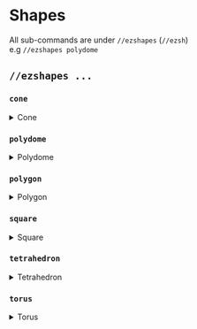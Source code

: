 # Shapes

All sub-commands are under `//ezshapes`  (`//ezsh`) \
e.g `//ezshapes polydome`

## `//ezshapes ...`

### `cone`

<details>

<summary>Cone</summary>

**`//ezsh cone <pattern> <radii> <height> [rotation] [-dhos]`**

* **Pattern**: Specifies the block pattern.
* **Radii**: Defines the radii of the cone. The first value is for the North/South direction, and the second is for East/West. These directions can change if the cone is rotated.
* **Height**: Sets the height of the cone.
* **Rotation** (Default: 0): Determines the angle of rotation about the y-axis, in degrees. This can be aligned with the player's aiming direction if the `-o` switch is used.
* **-d**: When activated, generates the cone with the pointy side facing downwards.
* **-h**: Makes a hollow shape.
* **-o**: When used, the player's aim direction is considered for the cone's rotation.
* **-s**: When used, the players selection will be moved to roughly cover the shape

</details>

### `polydome`

<details>

<summary>Polydome</summary>

**`//ezsh polydome <pattern> <sides> <radius> <height> [-vs]`**

* **Pattern**: Specifies the block pattern.&#x20;
* **Sides**: Defines the number of sides for the polydome.&#x20;
* **Radius**: Sets the radius of the polydome.&#x20;
* **Height** (Default: 1): Determines the height of the dome.&#x20;
* **-v**: Specifies a vertex pattern, altering the appearance at the vertices of the polydome.
* **-s**: When used, the players selection will be moved to roughly cover the shape

</details>

### `polygon`

<details>

<summary>Polygon</summary>

**`//ezsh polygon <pattern> <sides> <radius> <height> [direction] [-s]`** 

* **Pattern**: Specifies the block pattern.&#x20;
* **Sides**: Defines the number of sides for the polygon.&#x20;
* **Radius**: Sets the radius of the polygon.&#x20;
* **Height** (Default: 1): Determines the height of the polygon.&#x20;
* **Direction** (Default: Player AIM): Specifies the direction of placement, which can include diagonals.
* **-s**: When used, the players selection will be moved to roughly cover the shape

</details>

### `square`

<details>

<summary>Square</summary>

**`//ezsh square <pattern> <radius> <height> [-fws]`**

* **Pattern**: Specifies the block pattern.&#x20;
* **Radius**: Sets the radius of the square.&#x20;
* **Height** (Default: 1): Determines the height of the square.&#x20;
* **-f**: When activated, only the faces of the square are generated.&#x20;
* **-w**: When used, only the walls of the square are generated.
* **-s**: When used, the players selection will be moved to roughly cover the shape

</details>

### `tetrahedron`

<details>

<summary>Tetrahedron</summary>

**`//ezsh tetrahedron <pattern> <radius> [rotation] [-hos]`**

* **Pattern**: Specifies the block pattern.&#x20;
* **Radius**: Sets the size of the Tetrahedron.&#x20;
* **Rotation** (Default: 0): Determines the angle of rotation about the y-axis, in degrees. This can be aligned with the player's aiming direction if the -o switch is used.
* **-h**: Makes a hollow shape.&#x20;
* **-o**: When used, the player's aim direction is considered for the Tetrahedron's rotation.
* **-s**: When used, the players selection will be moved to roughly cover the shape

</details>

### `torus`

<details>

<summary>Torus</summary>

**`//ezsh torus <pattern> <major_radius> <minor_radius> <cross_section> [-hos]`**

* **Pattern**: Specifies the block pattern.
* **Major Radius**: Sets the major radius of the torus.
* **Minor Radius**: Sets the minor radius of the torus.
* **Cross Section**: Determines the cross section shape of the torus:
  * `CIRCLE`
  * `DIAMOND`
  * `ROUNDED_SQUARE`
  * `SQUARE`

* **-h**: Makes a hollow shape.
* **-o**: When used, the rotation of the torus aligns with the player's aiming direction
* **-s**: When used, the players selection will be moved to roughly cover the shape

</details>
